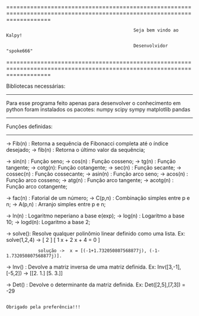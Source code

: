=========================================================================================================================

                                                    Seja bem vindo ao Kalpy!
                                                    
                                                    Desenvolvidor "spoke666"
                                                    
=========================================================================================================================

Bibliotecas necessárias:

--------------------------------------------------------------------------------------------------------------------------
Para esse programa feito apenas para desenvolver o conhecimento em python foram instalados os pacotes:
    numpy
    scipy
    sympy
    matplotlib
    pandas

--------------------------------------------------------------------------------------------------------------------------

Funções definidas:

--------------------------------------------------------------------------------------------------------------------------

-> Fib(n) : Retorna a sequência de Fibonacci completa até o índice desejado;
-> fib(n) : Retorna o último valor da sequência;

-> sin(n) : Função seno;
-> cos(n) : Função cosseno;
-> tg(n)  : Função tangente;
-> cotg(n): Função cotangente;
-> sec(n) : Função secante;
-> cossec(n) : Função cossecante;
-> asin(n) : Função arco seno;
-> acos(n) : Função arco cosseno;
-> atg(n) : Função arco tangente;
-> acotg(n) : Função arco cotangente;

-> fac(n) : Fatorial de um número;
-> C(p,n) : Combinação simples entre p e n;
-> A(p,n) : Arranjo simples entre p e n;

-> ln(n) : Logaritmo neperiano a base e(exp);
-> log(n) : Logaritmo a base 10;
-> logd(n): Logaritmo a base 2;

-> solve(): Resolve qualquer polinômio linear definido como uma lista. Ex: solve(1,2,4) -> [    2               ]
                                                                                           [ 1 x + 2 x + 4 = 0  ] 
                
                solução ->  x = [(-1+1.732050807568877j), (-1-1.732050807568877j)].


-> Inv() : Devolve a matriz inversa de uma matriz definida. Ex: Inv([3,-1],[-5,2]) ->   [[2. 1.]
                                                                                         [5. 3.]]

-> Det() : Devolve o determinante da matriz definida. Ex: Det([2,5],[7,3]) = -29



                                                                            Obrigado pela preferência!!!
